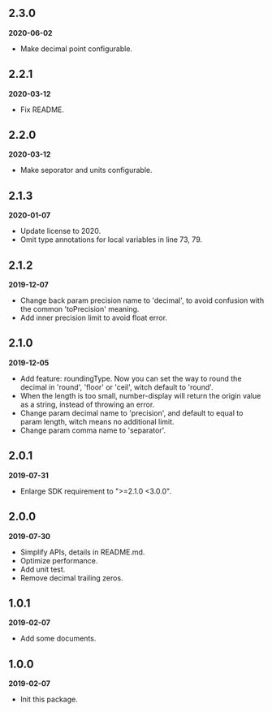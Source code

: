 ## 2.3.0

**2020-06-02**

- Make decimal point configurable.

## 2.2.1

**2020-03-12**

- Fix README.

## 2.2.0

**2020-03-12**

- Make seporator and units configurable.

## 2.1.3

**2020-01-07**

- Update license to 2020.
- Omit type annotations for local variables in line 73, 79.

## 2.1.2

**2019-12-07**

- Change back param precision name to 'decimal', to avoid confusion with the common 'toPrecision' meaning.
- Add inner precision limit to avoid float error.

## 2.1.0

**2019-12-05**

- Add feature: roundingType. Now you can set the way to round the decimal in 'round', 'floor' or 'ceil', witch default to 'round'.
- When the length is too small, number-display will return the origin value as a string, instead of throwing an error.
- Change param decimal name to 'precision', and default to equal to param length, witch means no additional limit.
- Change param comma name to 'separator'.

## 2.0.1

**2019-07-31**

- Enlarge SDK requirement to ">=2.1.0 <3.0.0".

## 2.0.0

**2019-07-30**

- Simplify APIs, details in README.md.
- Optimize performance.
- Add unit test.
- Remove decimal trailing zeros.

## 1.0.1

**2019-02-07**

* Add some documents.

## 1.0.0

**2019-02-07**

* Init this package.
